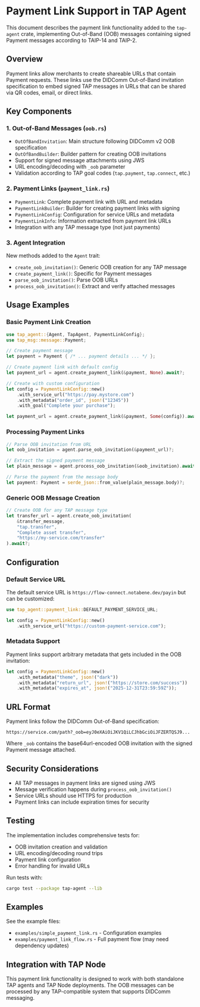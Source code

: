 # Payment Link Support in TAP Agent

This document describes the payment link functionality added to the `tap-agent` crate, implementing Out-of-Band (OOB) messages containing signed Payment messages according to TAIP-14 and TAIP-2.

## Overview

Payment links allow merchants to create shareable URLs that contain Payment requests. These links use the DIDComm Out-of-Band invitation specification to embed signed TAP messages in URLs that can be shared via QR codes, email, or direct links.

## Key Components

### 1. Out-of-Band Messages (`oob.rs`)

- `OutOfBandInvitation`: Main structure following DIDComm v2 OOB specification
- `OutOfBandBuilder`: Builder pattern for creating OOB invitations
- Support for signed message attachments using JWS
- URL encoding/decoding with `_oob` parameter
- Validation according to TAP goal codes (`tap.payment`, `tap.connect`, etc.)

### 2. Payment Links (`payment_link.rs`)

- `PaymentLink`: Complete payment link with URL and metadata
- `PaymentLinkBuilder`: Builder for creating payment links with signing
- `PaymentLinkConfig`: Configuration for service URLs and metadata
- `PaymentLinkInfo`: Information extracted from payment link URLs
- Integration with any TAP message type (not just payments)

### 3. Agent Integration

New methods added to the `Agent` trait:

- `create_oob_invitation()`: Generic OOB creation for any TAP message
- `create_payment_link()`: Specific for Payment messages  
- `parse_oob_invitation()`: Parse OOB URLs
- `process_oob_invitation()`: Extract and verify attached messages

## Usage Examples

### Basic Payment Link Creation

```rust
use tap_agent::{Agent, TapAgent, PaymentLinkConfig};
use tap_msg::message::Payment;

// Create payment message
let payment = Payment { /* ... payment details ... */ };

// Create payment link with default config
let payment_url = agent.create_payment_link(&payment, None).await?;

// Create with custom configuration
let config = PaymentLinkConfig::new()
    .with_service_url("https://pay.mystore.com")
    .with_metadata("order_id", json!("12345"))
    .with_goal("Complete your purchase");

let payment_url = agent.create_payment_link(&payment, Some(config)).await?;
```

### Processing Payment Links

```rust
// Parse OOB invitation from URL
let oob_invitation = agent.parse_oob_invitation(&payment_url)?;

// Extract the signed payment message
let plain_message = agent.process_oob_invitation(&oob_invitation).await?;

// Parse the payment from the message body
let payment: Payment = serde_json::from_value(plain_message.body)?;
```

### Generic OOB Message Creation

```rust
// Create OOB for any TAP message type
let transfer_url = agent.create_oob_invitation(
    &transfer_message,
    "tap.transfer", 
    "Complete asset transfer",
    "https://my-service.com/transfer"
).await?;
```

## Configuration

### Default Service URL

The default service URL is `https://flow-connect.notabene.dev/payin` but can be customized:

```rust
use tap_agent::payment_link::DEFAULT_PAYMENT_SERVICE_URL;

let config = PaymentLinkConfig::new()
    .with_service_url("https://custom-payment-service.com");
```

### Metadata Support

Payment links support arbitrary metadata that gets included in the OOB invitation:

```rust
let config = PaymentLinkConfig::new()
    .with_metadata("theme", json!("dark"))
    .with_metadata("return_url", json!("https://store.com/success"))
    .with_metadata("expires_at", json!("2025-12-31T23:59:59Z"));
```

## URL Format

Payment links follow the DIDComm Out-of-Band specification:

```
https://service.com/path?_oob=eyJ0eXAiOiJKV1QiLCJhbGciOiJFZERTQSJ9...
```

Where `_oob` contains the base64url-encoded OOB invitation with the signed Payment message attached.

## Security Considerations

- All TAP messages in payment links are signed using JWS
- Message verification happens during `process_oob_invitation()`
- Service URLs should use HTTPS for production
- Payment links can include expiration times for security

## Testing

The implementation includes comprehensive tests for:

- OOB invitation creation and validation
- URL encoding/decoding round trips
- Payment link configuration
- Error handling for invalid URLs

Run tests with:
```bash
cargo test --package tap-agent --lib
```

## Examples

See the example files:
- `examples/simple_payment_link.rs` - Configuration examples
- `examples/payment_link_flow.rs` - Full payment flow (may need dependency updates)

## Integration with TAP Node

This payment link functionality is designed to work with both standalone TAP agents and TAP Node deployments. The OOB messages can be processed by any TAP-compatible system that supports DIDComm messaging.